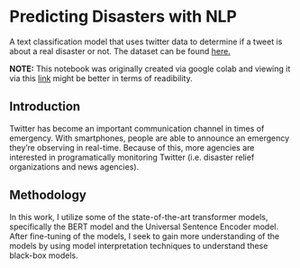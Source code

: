 # Predicting Disasters with NLP
A text classification model that uses twitter data to determine if a tweet is about a real disaster or not. The dataset can be found <a href="https://www.kaggle.com/c/nlp-getting-started">here.</a>

**NOTE:** This notebook was originally created via google colab and viewing it via this <a href="https://colab.research.google.com/drive/16mqxNMrQ9txpwZ0bSGRxnauFPkaAYltc">link</a> might be better in terms of readibility.

## Introduction
Twitter has become an important communication channel in times of emergency. With smartphones, people are able to announce an emergency they’re observing in real-time. Because of this, more agencies are interested in programatically monitoring Twitter (i.e. disaster relief organizations and news agencies).

## Methodology
In this work, I utilize some of the state-of-the-art transformer models, specifically the BERT model and the Universal Sentence Encoder model. After fine-tuning of the models, I seek to gain more understanding of the models by using model interpretation techniques to understand these black-box models.
